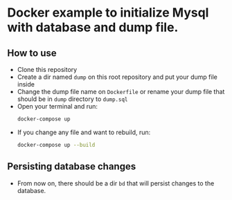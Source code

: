 # Docker example to initialize Mysql with database and dump file.

## How to use

- Clone this repository
- Create a dir named `dump` on this root repository and put your dump file inside
- Change the dump file name on `Dockerfile` or rename your dump file that should be in `dump` directory to `dump.sql`
- Open your terminal and run:
  ```bash
  docker-compose up
  ```
- If you change any file and want to rebuild, run:
  ```bash
  docker-compose up --build
  ```

## Persisting database changes

- From now on, there should be a dir `bd` that will persist changes to the database.
